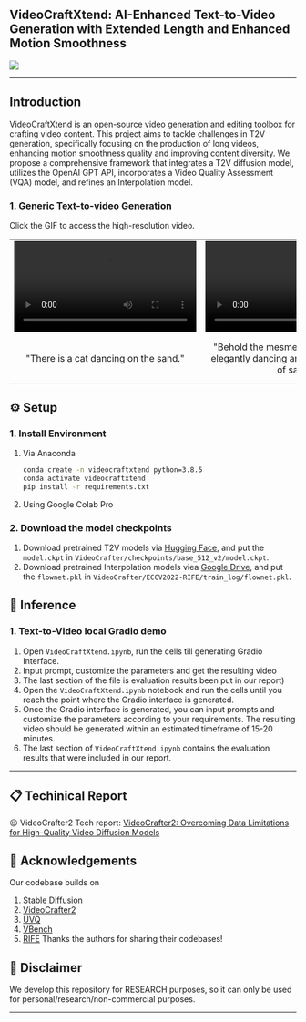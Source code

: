## VideoCraftXtend: AI-Enhanced Text-to-Video Generation with Extended Length and Enhanced Motion Smoothness

<a href='https://huggingface.co/spaces/ychenhq/VideoCrafterXtend'><img src='https://img.shields.io/badge/%F0%9F%A4%97%20Hugging%20Face-Model-blue'></a>

------
 
## Introduction
VideoCraftXtend is an open-source video generation and editing toolbox for crafting video content.
This project aims to tackle challenges in T2V generation, specifically focusing on the production of long videos, enhancing motion smoothness quality and improving content diversity. We propose a comprehensive framework that integrates a T2V diffusion model, utilizes the OpenAI GPT API, incorporates a Video Quality Assessment (VQA) model, and refines an Interpolation model. 

### 1. Generic Text-to-video Generation
Click the GIF to access the high-resolution video.

<table class="center">
  <td>
  <video width="320" controls>
    <source src="https://github.com/chloeleehn/VideoCraftXtend/blob/main/VideoCrafter/results/cat/0001.mp4" type="video/mp4">
    Your browser does not support the video tag.
  </video>
  </td>
  <td>
  <video width="320" controls>
    <source src="https://github.com/chloeleehn/VideoCraftXtend/blob/main/VideoCrafter/results/cat/0002.mp4" type="video/mp4">
    Your browser does not support the video tag.
  </video>
  </td>
  <td>
  <video width="320" controls>
    <source src="https://github.com/chloeleehn/VideoCraftXtend/blob/main/VideoCrafter/results/cat/0003.mp4" type="video/mp4">
    Your browser does not support the video tag.
  </video>
  </td>
  <tr>
  <td style="text-align:center;" width="320">"There is a cat dancing on the sand."</td>
  <td style="text-align:center;" width="320">"Behold the mesmerizing sight of a cat elegantly dancing amidst the soft grains of sand."</td>
  <td style="text-align:center;" width="320">"The fluffy cat is joyfully prancing and twirling on the soft golden sand, its elegant movements mirroring the peaceful seaside setting."</td>
  <tr>
</table >


## ⚙️ Setup

### 1. Install Environment
1) Via Anaconda
   ```bash
   conda create -n videocraftxtend python=3.8.5
   conda activate videocraftxtend
   pip install -r requirements.txt
   ```
2) Using Google Colab Pro

### 2. Download the model checkpoints
1) Download pretrained T2V models via [Hugging Face](https://huggingface.co/VideoCrafter/VideoCrafter2/blob/main/model.ckpt), and put the `model.ckpt` in `VideoCrafter/checkpoints/base_512_v2/model.ckpt`.
2) Download pretrained Interpolation models viea [Google Drive](https://drive.google.com/drive/folders/1TBEwF2PmSGyDngP1anjNswlIfwGh2NzU?usp=sharing), and put the `flownet.pkl` in `VideoCrafter/ECCV2022-RIFE/train_log/flownet.pkl`.

## 💫 Inference 
### 1. Text-to-Video local Gradio demo
1) Open `VideoCraftXtend.ipynb`, run the cells till generating Gradio Interface.
2) Input prompt, customize the parameters and get the resulting video
3) The last section of the file is evaluation results been put in our report)
4) Open the `VideoCraftXtend.ipynb` notebook and run the cells until you reach the point where the Gradio interface is generated.
5) Once the Gradio interface is generated, you can input prompts and customize the parameters according to your requirements. The resulting video should be generated within an estimated timeframe of 15-20 minutes.
6) The last section of `VideoCraftXtend.ipynb` contains the evaluation results that were included in our report.


---
## 📋 Techinical Report
😉 VideoCrafter2 Tech report: [VideoCrafter2: Overcoming Data Limitations for High-Quality Video Diffusion Models](https://arxiv.org/abs/2401.09047)


## 🤗 Acknowledgements
Our codebase builds on 
1) [Stable Diffusion](https://github.com/Stability-AI/stablediffusion)
2) [VideoCrafter2](https://github.com/AILab-CVC/VideoCrafter)
3) [UVQ](https://github.com/google/uvq)
4) [VBench](https://github.com/Vchitect/VBench)
5) [RIFE](https://github.com/hzwer/ECCV2022-RIFE)
Thanks the authors for sharing their codebases! 


## 📢 Disclaimer
We develop this repository for RESEARCH purposes, so it can only be used for personal/research/non-commercial purposes.
****
